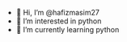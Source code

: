 - 👋 Hi, I’m @hafizmasim27
- 👀 I’m interested in python
- 🌱 I’m currently learning python

<!---
hafizmasim27/hafizmasim27 is a ✨ special ✨ repository because its `README.md` (this file) appears on your GitHub profile.
You can click the Preview link to take a look at your changes.
--->
